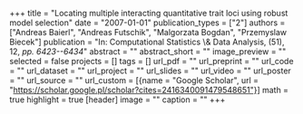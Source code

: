 +++
title = "Locating multiple interacting quantitative trait loci using robust model selection"
date = "2007-01-01"
publication_types = ["2"]
authors = ["Andreas Baierl", "Andreas Futschik", "Malgorzata Bogdan", "Przemyslaw Biecek"]
publication = "In: Computational Statistics \\& Data Analysis, (51), 12, _pp. 6423--6434_"
abstract = ""
abstract_short = ""
image_preview = ""
selected = false
projects = []
tags = []
url_pdf = ""
url_preprint = ""
url_code = ""
url_dataset = ""
url_project = ""
url_slides = ""
url_video = ""
url_poster = ""
url_source = ""
url_custom = [{name = "Google Scholar", url = "https://scholar.google.pl/scholar?cites=2416340091479548651"}]
math = true
highlight = true
[header]
image = ""
caption = ""
+++
